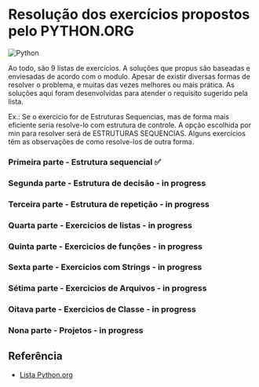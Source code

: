 

# Resolução dos exercícios propostos pelo PYTHON.ORG

![Python](https://img.shields.io/badge/Python-000.svg?style=for-the-badge&logo=Python&logoColor=blue)

Ao todo, são 9 listas de exercícios. A soluções que propus são baseadas e enviesadas de acordo com o modulo. 
Apesar de existir diversas formas de resolver o problema, e muitas das vezes melhores ou mais prática. As soluções aqui foram desenvolvidas para atender o requisito sugerido pela lista. 

Ex.: Se o exercicio for de Estruturas Sequencias, mas de forma mais eficiente seria resolve-lo com estrutura de controle. A opção escolhida por min para resolver será de ESTRUTURAS SEQUENCIAS.
Alguns exercícios têm as observações de como resolve-los de outra forma.

### Primeira parte - Estrutura sequencial ✅
### Segunda parte - Estrutura de decisão - in progress
### Terceira parte - Estrutura de repetição - in progress
### Quarta parte - Exercicios de listas - in progress
### Quinta parte - Exercicios de funções - in progress
### Sexta parte - Exercicios com Strings - in progress
### Sétima parte - Exercicios de Arquivos - in progress
### Oitava parte - Exercicios de Classe - in progress
### Nona parte - Projetos - in progress


## Referência

 - [Lista Python.org](https://wiki.python.org.br/ListaDeExercicios)
